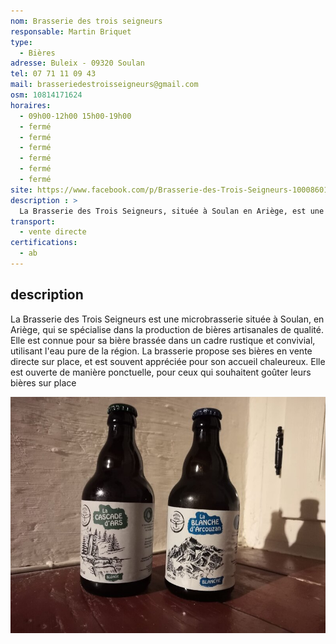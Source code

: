 ```yaml
---
nom: Brasserie des trois seigneurs
responsable: Martin Briquet
type: 
  - Bières
adresse: Buleix - 09320 Soulan
tel: 07 71 11 09 43
mail: brasseriedestroisseigneurs@gmail.com
osm: 10814171624
horaires:
  - 09h00-12h00 15h00-19h00
  - fermé
  - fermé
  - fermé
  - fermé
  - fermé
  - fermé
site: https://www.facebook.com/p/Brasserie-des-Trois-Seigneurs-100086017626425/
description : >
  La Brasserie des Trois Seigneurs, située à Soulan en Ariège, est une microbrasserie artisanale connue pour ses bières de qualité et son accueil chaleureux. Les bières sont produites dans un cadre rustique avec de l'eau pure de la région, et disponibles en vente directe sur place.
transport:
  - vente directe
certifications:
  - ab
---
```


## description

La Brasserie des Trois Seigneurs est une microbrasserie située à Soulan, en Ariège, qui se spécialise dans la production de bières artisanales de qualité. Elle est connue pour sa bière brassée dans un cadre rustique et convivial, utilisant l'eau pure de la région. La brasserie propose ses bières en vente directe sur place, et est souvent appréciée pour son accueil chaleureux. Elle est ouverte de manière ponctuelle, pour ceux qui souhaitent goûter leurs bières sur place

![Brasserie des 3 seigneurs](./media/brasserie-des-3-seigneurs.jpg)
